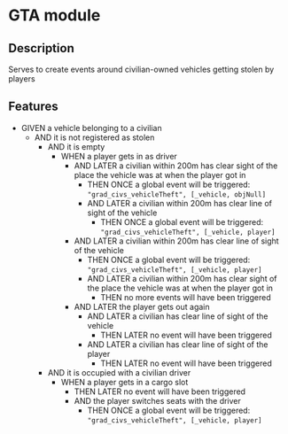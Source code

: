 # GTA module

## Description

Serves to create events around civilian-owned vehicles getting stolen by players

## Features

* GIVEN a vehicle belonging to a civilian 
    * AND it is not registered as stolen
        * AND it is empty
            * WHEN a player gets in as driver
                * AND LATER a civilian within 200m has clear sight of the place the vehicle was at when the player got in
                    * THEN ONCE a global event will be triggered: `"grad_civs_vehicleTheft", [_vehicle, objNull]`
                    * AND LATER a civilian within 200m has clear line of sight of the vehicle
                        * THEN ONCE a global event will be triggered: `"grad_civs_vehicleTheft", [_vehicle, player]`
                * AND LATER a civilian within 200m has clear line of sight of the vehicle
                    * THEN ONCE a global event will be triggered: `"grad_civs_vehicleTheft", [_vehicle, player]`
                    * AND LATER a civilian within 200m has clear sight of the place the vehicle was at when the player got in
                        * THEN no more events will have been triggered
                * AND LATER the player gets out again
                    * AND LATER a civilian has clear line of sight of the vehicle
                        * THEN LATER no event will have been triggered
                    * AND LATER a civilian has clear line of sight of the player
                        * THEN LATER no event will have been triggered
        * AND it is occupied with a civilian driver
            * WHEN a player gets in a cargo slot
                * THEN LATER no event will have been triggered
                * AND the player switches seats with the driver
                    * THEN ONCE a global event will be triggered: `"grad_civs_vehicleTheft", [_vehicle, player]`
